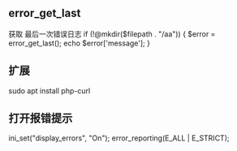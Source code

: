 ## error_get_last
获取 最后一次错误日志
    if (!@mkdir($filepath . "/aa")) {
        $error = error_get_last();
        echo $error['message'];
    }

## 扩展

sudo apt install php-curl

## 打开报错提示
ini_set("display_errors", "On"); 
error_reporting(E_ALL | E_STRICT);